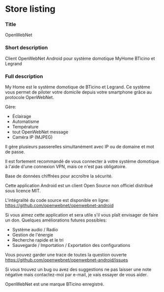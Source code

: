 # Store listing

### Title
OpenWebNet

### Short description
Client OpenWebNet Android pour système domotique MyHome BTicino et Legrand

### Full description
My Home est le système domotique de BTicino et Legrand. Ce système vous permet de piloter votre domicile depuis votre smartphone grâce au protocole OpenWebNet.

Gère:
- Éclairage
- Automatisme
- Température
- tout OpenWebNet message
- Caméra IP (MJPEG)

Il gère plusieurs passerelles simultanément avec IP ou de domaine et mot de passe.

Il est fortement recommandé de vous connecter à votre système domotique à l'aide d'une connexion VPN, mais ce n'est pas obligatoire.

Base de données chiffrées pour accroître la sécurité.

Cette application Android est un client Open Source non officiel distribué sous licence MIT.

L'intégralité du code source est disponible en ligne: https://github.com/openwebnet/openwebnet-android

Si vous aimez cette application et sera utile s'il vous plaît envisager de faire un don. Quelques améliorations futures possibles:
- Système audio / Radio
- Gestion de l'énergie
- Recherche rapide et le tri
- Sauvegarde / Importation / Exportation des configurations

Vous pouvez garder une trace de toutes la question ouverte https://github.com/openwebnet/openwebnet-android/issues

Si vous trouvez un bug ou avez des suggestions ne pas laisser une note négative mais contactez-moi par e-mail, je vais essayer de vous aider.

OpenWebNet est une marque BTicino enregistré.